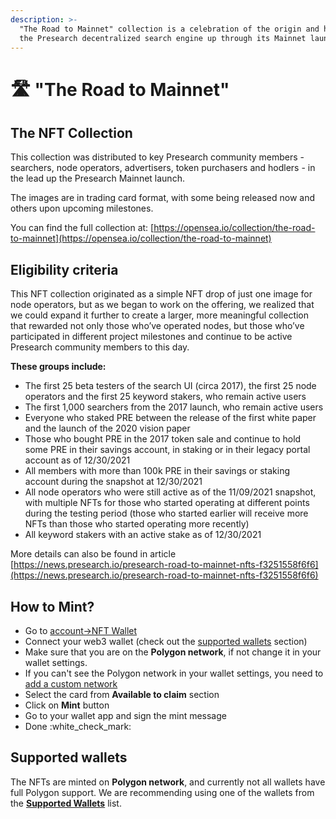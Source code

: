 ```yaml
---
description: >-
  "The Road to Mainnet" collection is a celebration of the origin and history of
  the Presearch decentralized search engine up through its Mainnet launch.
---
```


# 🛣️ "The Road to Mainnet"

## The NFT Collection <a href="#e693" id="e693"></a>

This collection was distributed to key Presearch community members - searchers, node operators, advertisers, token purchasers and hodlers - in the lead up the Presearch Mainnet launch.

The images are in trading card format, with some being released now and others upon upcoming milestones.

You can find the full collection at: [https://opensea.io/collection/the-road-to-mainnet](https://opensea.io/collection/the-road-to-mainnet)

## Eligibility criteria

This NFT collection originated as a simple NFT drop of just one image for node operators, but as we began to work on the offering, we realized that we could expand it further to create a larger, more meaningful collection that rewarded not only those who’ve operated nodes, but those who’ve participated in different project milestones and continue to be active Presearch community members to this day.

**These groups include:**

* The first 25 beta testers of the search UI (circa 2017), the first 25 node operators and the first 25 keyword stakers, who remain active users
* The first 1,000 searchers from the 2017 launch, who remain active users
* Everyone who staked PRE between the release of the first white paper and the launch of the 2020 vision paper
* Those who bought PRE in the 2017 token sale and continue to hold some PRE in their savings account, in staking or in their legacy portal account as of 12/30/2021
* All members with more than 100k PRE in their savings or staking account during the snapshot at 12/30/2021
* All node operators who were still active as of the 11/09/2021 snapshot, with multiple NFTs for those who started operating at different points during the testing period (those who started earlier will receive more NFTs than those who started operating more recently)
* All keyword stakers with an active stake as of 12/30/2021

More details can also be found in article [https://news.presearch.io/presearch-road-to-mainnet-nfts-f3251558f6f6](https://news.presearch.io/presearch-road-to-mainnet-nfts-f3251558f6f6)

## How to Mint?

* Go to [account->NFT Wallet](https://presearch.com/account/nft-wallet)
* Connect your web3 wallet (check out the [supported wallets](the-road-to-mainnet.md#supported-wallets) section)
* Make sure that you are on the **Polygon network**, if not change it in your wallet settings.
* If you can't see the  Polygon network in your wallet settings, you need to [add a custom network](https://docs.polygon.technology/docs/develop/metamask/config-polygon-on-metamask/)
* Select the card from **Available to claim** section
* Click on **Mint** button
* Go to your wallet app and sign the mint message
* Done :white\_check\_mark:

## Supported wallets

The NFTs are minted on **Polygon network**, and currently not all wallets have full Polygon support. We are recommending using one of the wallets from the [**Supported Wallets**](supported-wallets.md) list.

